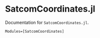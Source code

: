 # SatcomCoordinates.jl

Documentation for `SatcomCoordinates.jl`.

```@autodocs
Modules=[SatcomCoordinates]
```

